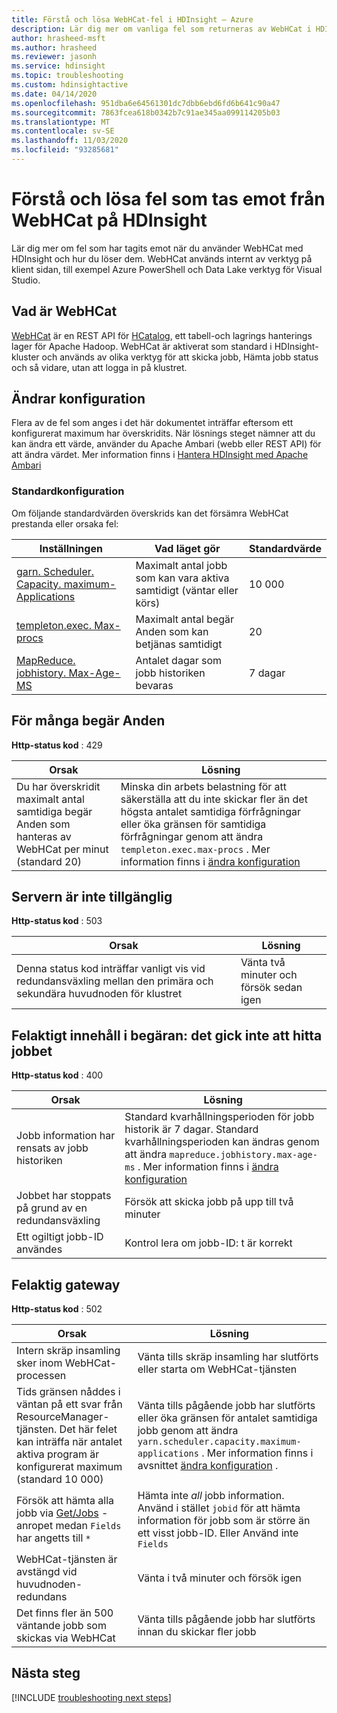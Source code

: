 ```yaml
---
title: Förstå och lösa WebHCat-fel i HDInsight – Azure
description: Lär dig mer om vanliga fel som returneras av WebHCat i HDInsight och hur du löser dem.
author: hrasheed-msft
ms.author: hrasheed
ms.reviewer: jasonh
ms.service: hdinsight
ms.topic: troubleshooting
ms.custom: hdinsightactive
ms.date: 04/14/2020
ms.openlocfilehash: 951dba6e64561301dc7dbb6ebd6fd6b641c90a47
ms.sourcegitcommit: 7863fcea618b0342b7c91ae345aa099114205b03
ms.translationtype: MT
ms.contentlocale: sv-SE
ms.lasthandoff: 11/03/2020
ms.locfileid: "93285681"
---
```

# <a name="understand-and-resolve-errors-received-from-webhcat-on-hdinsight"></a>Förstå och lösa fel som tas emot från WebHCat på HDInsight

Lär dig mer om fel som har tagits emot när du använder WebHCat med HDInsight och hur du löser dem. WebHCat används internt av verktyg på klient sidan, till exempel Azure PowerShell och Data Lake verktyg för Visual Studio.

## <a name="what-is-webhcat"></a>Vad är WebHCat

[WebHCat](https://cwiki.apache.org/confluence/display/Hive/WebHCat) är en REST API för [HCatalog](https://cwiki.apache.org/confluence/display/Hive/HCatalog), ett tabell-och lagrings hanterings lager för Apache Hadoop. WebHCat är aktiverat som standard i HDInsight-kluster och används av olika verktyg för att skicka jobb, Hämta jobb status och så vidare, utan att logga in på klustret.

## <a name="modifying-configuration"></a>Ändrar konfiguration

Flera av de fel som anges i det här dokumentet inträffar eftersom ett konfigurerat maximum har överskridits. När lösnings steget nämner att du kan ändra ett värde, använder du Apache Ambari (webb eller REST API) för att ändra värdet. Mer information finns i [Hantera HDInsight med Apache Ambari](hdinsight-hadoop-manage-ambari.md)

### <a name="default-configuration"></a>Standardkonfiguration

Om följande standardvärden överskrids kan det försämra WebHCat prestanda eller orsaka fel:

| Inställningen | Vad läget gör | Standardvärde |
| --- | --- | --- |
| [garn. Scheduler. Capacity. maximum-Applications][maximum-applications] |Maximalt antal jobb som kan vara aktiva samtidigt (väntar eller körs) |10 000 |
| [templeton.exec. Max-procs][max-procs] |Maximalt antal begär Anden som kan betjänas samtidigt |20 |
| [MapReduce. jobhistory. Max-Age-MS][max-age-ms] |Antalet dagar som jobb historiken bevaras |7 dagar |

## <a name="too-many-requests"></a>För många begär Anden

**Http-status kod** : 429

| Orsak | Lösning |
| --- | --- |
| Du har överskridit maximalt antal samtidiga begär Anden som hanteras av WebHCat per minut (standard 20) |Minska din arbets belastning för att säkerställa att du inte skickar fler än det högsta antalet samtidiga förfrågningar eller öka gränsen för samtidiga förfrågningar genom att ändra `templeton.exec.max-procs` . Mer information finns i [ändra konfiguration](#modifying-configuration) |

## <a name="server-unavailable"></a>Servern är inte tillgänglig

**Http-status kod** : 503

| Orsak | Lösning |
| --- | --- |
| Denna status kod inträffar vanligt vis vid redundansväxling mellan den primära och sekundära huvudnoden för klustret |Vänta två minuter och försök sedan igen |

## <a name="bad-request-content-could-not-find-job"></a>Felaktigt innehåll i begäran: det gick inte att hitta jobbet

**Http-status kod** : 400

| Orsak | Lösning |
| --- | --- |
| Jobb information har rensats av jobb historiken |Standard kvarhållningsperioden för jobb historik är 7 dagar. Standard kvarhållningsperioden kan ändras genom att ändra `mapreduce.jobhistory.max-age-ms` . Mer information finns i [ändra konfiguration](#modifying-configuration) |
| Jobbet har stoppats på grund av en redundansväxling |Försök att skicka jobb på upp till två minuter |
| Ett ogiltigt jobb-ID användes |Kontrol lera om jobb-ID: t är korrekt |

## <a name="bad-gateway"></a>Felaktig gateway

**Http-status kod** : 502

| Orsak | Lösning |
| --- | --- |
| Intern skräp insamling sker inom WebHCat-processen |Vänta tills skräp insamling har slutförts eller starta om WebHCat-tjänsten |
| Tids gränsen nåddes i väntan på ett svar från ResourceManager-tjänsten. Det här felet kan inträffa när antalet aktiva program är konfigurerat maximum (standard 10 000) |Vänta tills pågående jobb har slutförts eller öka gränsen för antalet samtidiga jobb genom att ändra `yarn.scheduler.capacity.maximum-applications` . Mer information finns i avsnittet [ändra konfiguration](#modifying-configuration) . |
| Försök att hämta alla jobb via [Get/Jobs](https://cwiki.apache.org/confluence/display/Hive/WebHCat+Reference+Jobs) -anropet medan `Fields` har angetts till `*` |Hämta inte *all* jobb information. Använd i stället `jobid` för att hämta information för jobb som är större än ett visst jobb-ID. Eller Använd inte `Fields` |
| WebHCat-tjänsten är avstängd vid huvudnoden-redundans |Vänta i två minuter och försök igen |
| Det finns fler än 500 väntande jobb som skickas via WebHCat |Vänta tills pågående jobb har slutförts innan du skickar fler jobb |

## <a name="next-steps"></a>Nästa steg

[!INCLUDE [troubleshooting next steps](../../includes/hdinsight-troubleshooting-next-steps.md)]

[maximum-applications]: https://docs.cloudera.com/HDPDocuments/HDP2/HDP-2.1.3/bk_system-admin-guide/content/setting_application_limits.html
[max-procs]: https://cwiki.apache.org/confluence/display/Hive/WebHCat+Configure#WebHCatConfigure-WebHCatConfiguration
[max-age-ms]: https://docs.hortonworks.com/HDPDocuments/HDP2/HDP-2.0.6.0/ds_Hadoop/hadoop-mapreduce-client/hadoop-mapreduce-client-core/mapred-default.xml